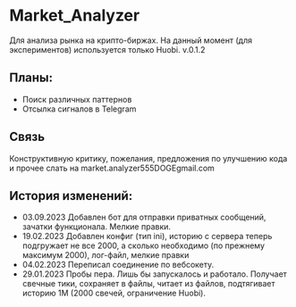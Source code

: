 # Market_Analyzer
Для анализа рынка на крипто-биржах. На данный момент (для экспериментов) используется только Huobi.
v.0.1.2

## Планы:
* Поиск различных паттернов
* Отсылка сигналов в Telegram

## Связь
Конструктивную критику, пожелания, предложения по улучшению кода и прочее слать на market.analyzer555DOGEgmail.com

## История изменений:

* 03.09.2023 Добавлен бот для отправки приватных сообщений, зачатки функционала. Мелкие правки.
* 19.02.2023 Добавлен конфиг (тип ini), историю с сервера теперь подгружает не все 2000, а сколько необходимо (по прежнему максимум 2000), лог-файл, мелкие правки
* 04.02.2023 Переписал соединение по вебсокету.
* 29.01.2023 Пробы пера. Лишь бы запускалось и работало. Получает свечные тики, сохраняет в файлы, читает из файлов, подтягивает историю 1М (2000 свечей, ограничение Huobi).